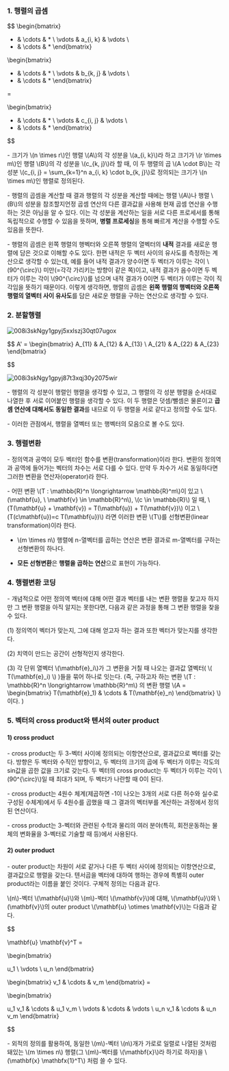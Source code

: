 ### 1. 행렬의 곱셈


$$ 
\begin{bmatrix} 
* & \cdots &  * \\ 
\vdots & a_{i, k} & \vdots \\
* & \cdots &  * 
\end{bmatrix}  

\begin{bmatrix} 
* & \cdots &  * \\ 
\vdots & b_{k, j} & \vdots \\
* & \cdots &  * 
\end{bmatrix}  

=

\begin{bmatrix} 
* & \cdots &  * \\ 
\vdots & c_{i, j} & \vdots \\
* & \cdots &  * 
\end{bmatrix}  


$$ 



\- 크기가 \\(n \times r\\)인 행렬 \\(A\\)의 각 성분을 \\(a_{i, k}\\)라 하고 크기가 \\(r \times m\\)인 행렬 \\(B\\)의 각 성분을 \\(c_{k, j}\\)라 할 때, 이 두 행렬의 곱 \\(A \cdot B\\)는 각 성분 \\(c_{i, j} = \sum_{k=1}^n a_{i, k} \cdot b_{k, j}\\)로 정의되는 크기가 \\(n \times m\\)인 행렬로 정의된다.

\- 행렬의 곱셈을 계산할 때 결과 행렬의 각 성분을 계산할 때에는 행렬 \\(A\\)나 행렬 \\(B\\)의 성분을 참조할지언정 곱셈 연산의 다른 결과값을 사용해 현재 곱셈 연산을 수행하는 것은 아님을 알 수 있다. 이는 각 성분을 계산하는 일을 서로 다른 프로세서를 통해 독립적으로 수행할 수 있음을 뜻하며, **병렬 프로세싱**을 통해 빠르게 계산을 수행할 수도 있음을 뜻한다.

\- 행렬의 곱셈은 왼쪽 행렬의 행벡터와 오른쪽 행렬의 열벡터의 **내적** 결과를 새로운 행렬에 담은 것으로 이해할 수도 있다. 한편 내적은 두 벡터 사이의 유사도를 측정하는 계산으로 생각할 수 있는데, 예를 들어 내적 결과가 양수이면 두 벡터가 이루는 각이 \\(90^{\circ}\\) 미만(=각각 가리키는 방향이 같은 쪽)이고, 내적 결과가 음수이면 두 벡터가 이루는 각이 \\(90^{\circ}\\)를 넘으며 내적 결과가 0이면 두 벡터가 이루는 각이 직각임을 뜻하기 때문이다. 이렇게 생각하면, 행렬의 곱셈은 **왼쪽 행렬의 행벡터와 오른쪽 행렬의 열벡터 사이 유사도**를 담은 새로운 행렬을 구하는 연산으로 생각할 수 있다.


### 2. 분할행렬

![008i3skNgy1gpyj5xxlszj30qt07ugox](https://user-images.githubusercontent.com/69514453/145963026-5e018d56-ce17-4185-b5c1-2ba5892eb9ac.jpg)

$$
A' = 
\begin{bmatrix} 
A_{11} & A_{12} & A_{13} \\
A_{21} & A_{22} & A_{23}
\end{bmatrix}  

$$

![008i3skNgy1gpyj87t3xqj30y2075wir](https://user-images.githubusercontent.com/69514453/145964601-e5b066ea-ad9f-482a-a044-73eaf869d658.jpg)



\- 행렬의 각 성분이 행렬인 행렬을 생각할 수 있고, 그 행렬의 각 성분 행렬을 순서대로 나열한 후 서로 이어붙인 행렬을 생각할 수 있다. 이 두 행렬은 덧셈/뺄셈은 물론이고 **곱셈 연산에 대해서도 동일한 결과**를 내므로 이 두 행렬을 서로 같다고 정의할 수도 있다.

\- 이러한 관점에서, 행렬을 열벡터 또는 행벡터의 모음으로 볼 수도 있다.


### 3. 행렬변환

\- 정의역과 공역이 모두 벡터인 함수를 변환(transformation)이라 한다. 변환의 정의역과 공역에 들어가는 벡터의 차수는 서로 다를 수 있다. 만약 두 차수가 서로 동일하다면 그러한 변환을 연산자(operator)라 한다.

\- 어떤 변환 \\(T : \mathbb{R}^n \longrightarrow \mathbb{R}^m\\)이 있고 \\(\mathbf{u}, \ \mathbf{v} \in \mathbb{R}^n\\), \\(c \in \mathbb{R}\\) 일 때, \\(T(\mathbf{u} + \mathbf{v}) = T(\mathbf{u}) + T(\mathbf{v})\\) 이고 \\(T(c\mathbf{u})=c T(\mathbf{u})\\) 라면 이러한 변환 \\(T\\)를 선형변환(linear transformation)이라 한다.

- \\(m \times n\\) 행렬에 n-열벡터를 곱하는 연산은 변환 결과로 m-열벡터를 구하는 선형변환의 하나다.

- **모든 선형변환**은 **행렬을 곱하는 연산**으로 표현이 가능하다.



### 4. 행렬변환 코딩

\- 개념적으로 어떤 정의역 벡터에 대해 어떤 결과 벡터를 내는 변환 행렬을 찾고자 하지만 그 변환 행렬을 아직 알지는 못한다면, 다음과 같은 과정을 통해 그 변환 행렬을 찾을 수 있다.

(1) 정의역이 벡터가 맞는지, 그에 대해 얻고자 하는 결과 또한 벡터가 맞는지를 생각한다.

(2) 치역이 만드는 공간이 선형적인지 생각한다.

(3) 각 단위 열벡터 \\(\mathbf{e}_i\\)가 그 변환을 거칠 때 나오는 결과값 열벡터( \\( T(\mathbf{e}_i) \\) )들을 묶어 하나로 잇는다. (즉, 구하고자 하는 변환 \\(T : \mathbb{R}^n \longrightarrow \mathbb{R}^m\\) 의 변환 행렬 \\(A = \begin{bmatrix} T(\mathbf{e}_1) & \cdots & T(\mathbf{e}_n) \end{bmatrix} \\) 이다. )


### 5. 벡터의 cross product와 텐서의 outer product

#### 1) cross product

\- cross product는 두 3-벡터 사이에 정의되는 이항연산으로, 결과값으로 벡터를 갖는다. 방향은 두 벡터와 수직인 방향이고, 두 벡터의 크기의 곱에 두 벡터가 이루는 각도의 sin값을 곱한 값을 크기로 갖는다. 두 벡터의 cross product는 두 벡터가 이루는 각이 \\(90^{\circ}\\)일 때 최대가 되며, 두 벡터가 나란할 때 0이 된다.

\- cross product는 4원수 체계(제곱하면 -1이 나오는 3개의 서로 다른 허수와 실수로 구성된 수체계)에서 두 4원수를 곱했을 때 그 결과의 벡터부를 계산하는 과정에서 정의된 연산이다.

\- cross product는 3-벡터와 관련된 수학과 물리의 여러 분야(특히, 회전운동하는 물체의 변화율을 3-벡터로 기술할 때 등)에서 사용된다. 


#### 2) outer product

\- outer product는 차원이 서로 같거나 다른 두 벡터 사이에 정의되는 이항연산으로, 결과값으로 행렬을 갖는다. 텐서곱을 벡터에 대하여 행하는 경우에 특별히 outer product라는 이름을 붙인 것이다. 구체적 정의는 다음과 같다.

\\(n\\)-벡터 \\(\mathbf{u}\\)와 \\(m\\)-벡터 \\(\mathbf{v}\\)에 대해, \\(\mathbf{u}\\)와 \\(\mathbf{v}\\)의 outer product \\(\mathbf{u} \otimes \mathbf{v}\\)는 다음과 같다.

$$

\mathbf{u} \mathbf{v}^T = 

\begin{bmatrix}

u_1 \\
\vdots \\
u_n \end{bmatrix}

\begin{bmatrix} v_1 & \cdots & v_m \end{bmatrix} = 

\begin{bmatrix}

u_1 v_1 & \cdots & u_1 v_m \\
\vdots & \cdots & \vdots \\
u_n v_1 & \cdots & u_n v_m \end{bmatrix}



$$

\- 외적의 정의를 활용하여, 동일한 \\(m\\)-벡터 \\(n\\)개가 가로로 일렬로 나열된 것처럼 돼있는 \\(m \times n\\) 행렬(그 \\(m\\)-벡터를 \\(\mathbf{x}\\)라 하기로 하자)을 \\(\mathbf{x} \mathbfx{1}^T\\) 처럼 쓸 수 있다.